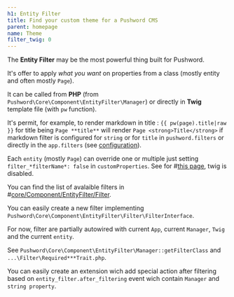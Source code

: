```yaml
---
h1: Entity Filter
title: Find your custom theme for a Pushword CMS
parent: homepage
name: Theme
filter_twig: 0
---
```


The **Entity Filter** may be the most powerful thing built for Pushword.

It's offer to apply _what you want_ on properties from a class (mostly entity and often mostly `Page`).

It can be called from **PHP** (from `Pushword\Core\Component\EntityFilter\Manager`) or directly in **Twig** template file (with `pw` function).

It's permit, for example, to render markdown in title : `{{ pw(page).title|raw }}` for title being `Page **title**` will render `Page <strong>Title</strong>` if markdown filter is configured for `string` or for `title` in `pushword.filters` or directly in the `app.filters` (see [configuration](/configuration)).

Each `entity` (mostly `Page`) can override one or multiple just setting `filter_*filterName*: false` in `customProperties`. See for #[this page](https://github.com/Pushword/Pushword/tree/main/packages/docs/content/component/entity-filter.md), twig is disabled.

You can find the list of avalaible filters in #[core/Component/EntityFilter/Filter](https://github.com/Pushword/Pushword/tree/main/packages/core/src/Component/EntityFilter).

You can easily create a new filter implementing `Pushword\Core\Component\EntityFilter\Filter\FilterInterface`.

For now, filter are partially autowired with current `App`, current `Manager`, `Twig` and the current `entity`.

See `Pushword\Core\Component\EntityFilter\Manager::getFilterClass` and `...\Filter\Required***Trait.php`.

You can easily create an extension wich add special action after filtering based on `entity_filter.after_filtering` event wich contain `Manager` and `string property`.
